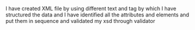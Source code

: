 I have created XML file by using different text and tag by which I have structured the data 
and 
I have identified all the attributes and elements and put them in sequence
and validated my xsd through validator
